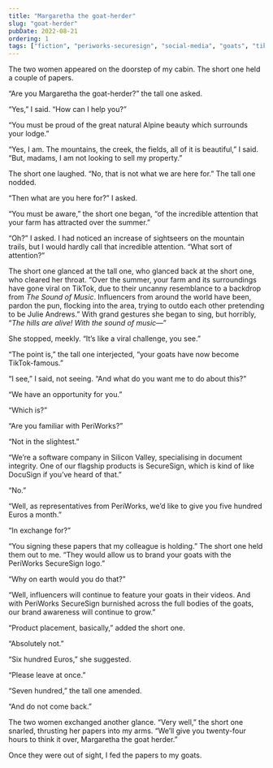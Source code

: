```yaml
---
title: "Margaretha the goat-herder"
slug: "goat-herder"
pubDate: 2022-08-21
ordering: 1
tags: ["fiction", "periworks-securesign", "social-media", "goats", "tiktok", "theater"]
---
```


<span class="small-caps">The two women appeared</span> on the doorstep of my cabin. The short one held a couple of papers.

“Are you Margaretha the goat-herder?” the tall one asked.

“Yes,” I said. “How can I help you?”

“You must be proud of the great natural Alpine beauty which surrounds your lodge.”

“Yes, I am. The mountains, the creek, the fields, all of it is beautiful,” I said. “But, madams, I am not looking to sell my property.”

The short one laughed. “No, that is not what we are here for.” The tall one nodded.

“Then what are you here for?” I asked.

“You must be aware,” the short one began, “of the incredible attention that your farm has attracted over the summer.”

“Oh?” I asked. I had noticed an increase of sightseers on the mountain trails, but I would hardly call that incredible attention. “What sort of attention?”

The short one glanced at the tall one, who glanced back at the short one, who cleared her throat. “Over the summer, your farm and its surroundings have gone viral on TikTok, due to their uncanny resemblance to a backdrop from _The Sound of Music_. Influencers from around the world have been, pardon the pun, flocking into the area, trying to outdo each other pretending to be Julie Andrews.” With grand gestures she began to sing, but horribly, “_The hills are alive! With the sound of music_—”

She stopped, meekly. “It’s like a viral challenge, you see.”

“The point is,” the tall one interjected, “your goats have now become TikTok-famous.”

“I see,” I said, not seeing. “And what do you want me to do about this?”

“We have an opportunity for you.”

“Which is?”

“Are you familiar with PeriWorks?”

“Not in the slightest.”

“We’re a software company in Silicon Valley, specialising in document integrity. One of our flagship products is SecureSign, which is kind of like DocuSign if you’ve heard of that.”

“No.”

“Well, as representatives from PeriWorks, we’d like to give you five hundred Euros a month.”

“In exchange for?”

“You signing these papers that my colleague is holding.” The short one held them out to me. “They would allow us to brand your goats with the PeriWorks SecureSign logo.”

“Why on earth would you do that?”

“Well, influencers will continue to feature your goats in their videos. And with PeriWorks SecureSign burnished across the full bodies of the goats, our brand awareness will continue to grow.”

“Product placement, basically,” added the short one.

“Absolutely not.”

“Six hundred Euros,” she suggested.

“Please leave at once.”

“Seven hundred,” the tall one amended.

“And do not come back.”

The two women exchanged another glance. “Very well,” the short one snarled, thrusting her papers into my arms. “We’ll give you twenty-four hours to think it over, Margaretha the goat herder.”

Once they were out of sight, I fed the papers to my goats.
